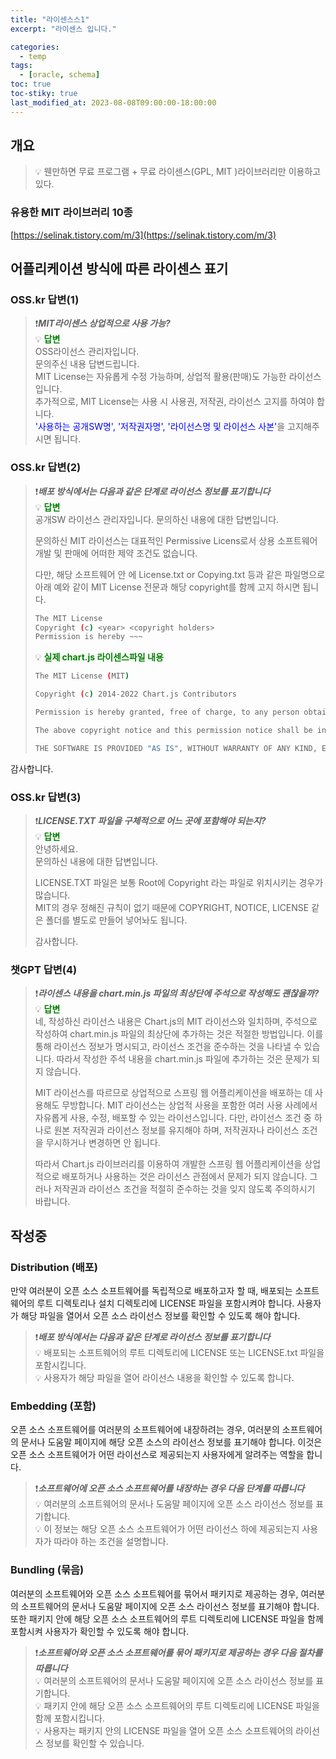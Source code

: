```yaml
---
title: "라이센스스1"
excerpt: "라이센스 입니다."

categories:
  - temp
tags:
  - [oracle, schema]
toc: true
toc-stiky: true
last_modified_at: 2023-08-08T09:00:00-18:00:00
---
```


## 개요
> 💡 웬만하면 무료 프로그램 + 무료 라이센스(GPL, MIT )라이브러리만 이용하고있다.  

### 유용한 MIT 라이브러리 10종
[https://selinak.tistory.com/m/3](https://selinak.tistory.com/m/3)


## 어플리케이션 방식에 따른 라이센스 표기
### OSS.kr 답변(1)
> ❗***MIT라이센스 상업적으로 사용 가능?***  
> 💡 <span style='color:green'><b>답변</b></span>  
> OSS라이선스 관리자입니다.  
> 문의주신 내용 답변드립니다.  
> MIT License는 자유롭게 수정 가능하며, 상업적 활용(판매)도 가능한 라이선스입니다.  
> 추가적으로, MIT License는 사용 시 사용권, 저작권, 라이선스 고지를 하여야 합니다.  
> <span style='color:blue'>'사용하는 공개SW명', '저작권자명', '라이선스명 및 라이선스 사본'</span>을 고지해주시면 됩니다.  

### OSS.kr 답변(2)
> ❗***배포 방식에서는 다음과 같은 단계로 라이선스 정보를 표기합니다***  
> 💡 <span style='color:green'><b>답변</b></span>  
> 공개SW 라이선스 관리자입니다. 문의하신 내용에 대한 답변입니다.  
>  
> 문의하신 MIT 라이선스는 대표적인 Permissive Licens로서 상용 소프트웨어 개발 및 판매에 어떠한 제약 조건도 없습니다.  
>  
> 다만, 해당 소프트웨어 안 에 License.txt or Copying.txt 등과 같은 파일명으로 아래 예와 같이 MIT License 전문과 해당 copyright를 함께 고지 하시면 됩니다.
>   
> ```bash
> The MIT License
> Copyright (c) <year> <copyright holders>
> Permission is hereby ~~~
> ```
>   
> 💡 <span style='color:green'><b>실제 chart.js 라이센스파일 내용</b></span>  
> ```bash
> The MIT License (MIT)
>
> Copyright (c) 2014-2022 Chart.js Contributors
> 
> Permission is hereby granted, free of charge, to any person obtaining a copy of this software and associated documentation files (the "Software"), to deal in the Software without restriction, including without limitation the rights to use, copy, modify, merge, publish, distribute, sublicense, and/or sell copies of the Software, and to permit persons to whom the > Software is furnished to do so, subject to the following conditions:
> 
> The above copyright notice and this permission notice shall be included in all copies or substantial portions of the Software.
> 
> THE SOFTWARE IS PROVIDED "AS IS", WITHOUT WARRANTY OF ANY KIND, EXPRESS OR IMPLIED, INCLUDING BUT NOT LIMITED TO THE WARRANTIES OF MERCHANTABILITY, FITNESS FOR A PARTICULAR PURPOSE > AND NONINFRINGEMENT. IN NO EVENT SHALL THE AUTHORS OR COPYRIGHT HOLDERS BE LIABLE FOR ANY CLAIM, DAMAGES OR OTHER LIABILITY, WHETHER IN AN ACTION OF CONTRACT, TORT OR OTHERWISE, ARISING FROM, OUT OF OR IN CONNECTION WITH THE SOFTWARE OR THE USE OR OTHER DEALINGS IN THE SOFTWARE.
> 
> ```
감사합니다.

### OSS.kr 답변(3)
> ❗***LICENSE.TXT 파일을 구체적으로 어느 곳에 포함해야 되는지?***  
> 💡 <span style='color:green'><b>답변</b></span>  
> 안녕하세요.  
> 문의하신 내용에 대한 답변입니다.  
>   
> LICENSE.TXT 파일은 보통 Root에 Copyright 라는 파일로 위치시키는 경우가 많습니다.  
> MIT의 경우 정해진 규칙이 없기 때문에 COPYRIGHT, NOTICE, LICENSE 같은 폴더를 별도로 만들어 넣어놔도 됩니다.  
>   
> 감사합니다.  

### 챗GPT 답변(4)
> ❗***라이센스 내용을 chart.min.js 파일의 최상단에 주석으로 작성해도 괜찮을까?***  
> 💡 <span style='color:green'><b>답변</b></span>  
> 네, 작성하신 라이선스 내용은 Chart.js의 MIT 라이선스와 일치하며, 주석으로 작성하여 chart.min.js 파일의 최상단에 추가하는 것은 적절한 방법입니다. 이를 통해 라이선스 정보가 명시되고, 라이선스 조건을 준수하는 것을 나타낼 수 있습니다. 따라서 작성한 주석 내용을 chart.min.js 파일에 추가하는 것은 문제가 되지 않습니다.    
>  
> MIT 라이선스를 따르므로 상업적으로 스프링 웹 어플리케이션을 배포하는 데 사용해도 무방합니다. MIT 라이선스는 상업적 사용을 포함한 여러 사용 사례에서 자유롭게 사용, 수정, 배포할 수 있는 라이선스입니다. 다만, 라이선스 조건 중 하나로 원본 저작권과 라이선스 정보를 유지해야 하며, 저작권자나 라이선스 조건을 무시하거나 변경하면 안 됩니다.
>  
> 따라서 Chart.js 라이브러리를 이용하여 개발한 스프링 웹 어플리케이션을 상업적으로 배포하거나 사용하는 것은 라이선스 관점에서 문제가 되지 않습니다. 그러나 저작권과 라이선스 조건을 적절히 준수하는 것을 잊지 않도록 주의하시기 바랍니다.






## 작성중
### Distribution (배포)
만약 여러분이 오픈 소스 소프트웨어를 독립적으로 배포하고자 할 때, 배포되는 소프트웨어의 루트 디렉토리나 설치 디렉토리에 LICENSE 파일을 포함시켜야 합니다. 사용자가 해당 파일을 열어서 오픈 소스 라이선스 정보를 확인할 수 있도록 해야 합니다.

> ❗***배포 방식에서는 다음과 같은 단계로 라이선스 정보를 표기합니다***  
> 💡 배포되는 소프트웨어의 루트 디렉토리에 LICENSE 또는 LICENSE.txt 파일을 포함시킵니다.  
> 💡 사용자가 해당 파일을 열어 라이선스 내용을 확인할 수 있도록 합니다.  


### Embedding (포함)
오픈 소스 소프트웨어를 여러분의 소프트웨어에 내장하려는 경우, 여러분의 소프트웨어의 문서나 도움말 페이지에 해당 오픈 소스의 라이선스 정보를 표기해야 합니다. 이것은 오픈 소스 소프트웨어가 어떤 라이선스로 제공되는지 사용자에게 알려주는 역할을 합니다.

> ❗***소프트웨어에 오픈 소스 소프트웨어를 내장하는 경우 다음 단계를 따릅니다***  
> 💡 여러분의 소프트웨어의 문서나 도움말 페이지에 오픈 소스 라이선스 정보를 표기합니다.  
> 💡 이 정보는 해당 오픈 소스 소프트웨어가 어떤 라이선스 하에 제공되는지 사용자가 따라야 하는 조건을 설명합니다.  


### Bundling (묶음)
여러분의 소프트웨어와 오픈 소스 소프트웨어를 묶어서 패키지로 제공하는 경우, 여러분의 소프트웨어의 문서나 도움말 페이지에 오픈 소스 라이선스 정보를 표기해야 합니다. 또한 패키지 안에 해당 오픈 소스 소프트웨어의 루트 디렉토리에 LICENSE 파일을 함께 포함시켜 사용자가 확인할 수 있도록 해야 합니다.

> ❗***소프트웨어와 오픈 소스 소프트웨어를 묶어 패키지로 제공하는 경우 다음 절차를 따릅니다***  
> 💡 여러분의 소프트웨어의 문서나 도움말 페이지에 오픈 소스 라이선스 정보를 표기합니다.  
> 💡 패키지 안에 해당 오픈 소스 소프트웨어의 루트 디렉토리에 LICENSE 파일을 함께 포함시킵니다.  
> 💡 사용자는 패키지 안의 LICENSE 파일을 열어 오픈 소스 소프트웨어의 라이선스 정보를 확인할 수 있습니다.  

